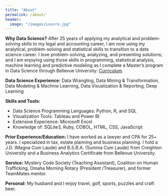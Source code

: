 ```yaml
---
title: "About"
permalink: /about/
header:
  image: "/images/Louvre.jpg"
---
```


**Why Data Science?**  After 25 years of applying my analytical and problem-solving skills to my legal and accounting career, I am now using my analytical, problem-solving and statistical skills to transition to a data science career. I love problem-solving, analyzing, and presenting solutions; and I am enjoying using those skills in programming, statistical analysis, machine learning and predictive modeling as I complete a Master’s program in Data Science through Bellevue University:  [Curriculum](https://www.bellevue.edu/degrees/master/data-science-ms/).  

**Data Science Experience:**  Data Wrangling, Data Mining & Transformation, Data Modeling & Machine Learning, Data Visualization & Reporting, Deep Learning

**Skills and Tools:**

* Data Science Programming Languages: Python, R, and SQL
* Visualization Tools:  Tableau and Power BI
* Extensive Experience:  Microsoft Excel
* Knowledge of:  SQLite3, Ruby, COBOL, HTML, CSS, JavaScript

**Prior Experience/Education:**  I have worked as a lawyer and CPA for 25+ years.  I specialized in tax, estate planning and business planning.  I hold a J.D. (Magna Cum Laude) and B.S.B.A. (Summa Cum Laude) from Creighton University and a Business Analytics Certificate from Bellevue University.

**Service:**  Mystery Code Society (Teaching Assistant), Coalition on Human Trafficking, Omaha Morning Rotary (President /Treasurer), and former TeamMates mentor.

**Personal:**  My husband and I enjoy travel, golf, sports, puzzles and craft beer.  

